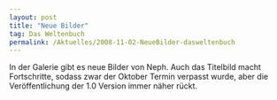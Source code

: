 ```yaml
---
layout: post
title: "Neue Bilder"
tag: Das Weltenbuch
permalink: /Aktuelles/2008-11-02-NeueBilder-dasweltenbuch
---
```



In der Galerie gibt es neue Bilder von Neph. Auch das Titelbild macht Fortschritte, sodass zwar der Oktober Termin verpasst wurde, aber die Veröffentlichung der 1.0 Version immer näher rückt.
